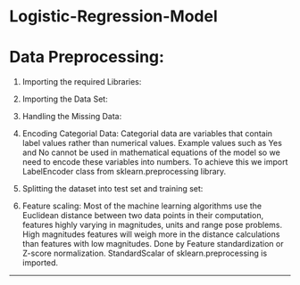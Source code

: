 # Logistic-Regression-Model

# Data Preprocessing:

1. Importing the required Libraries:

2. Importing the Data Set:

3. Handling the Missing Data:

4. Encoding Categorial Data: Categorial data are variables that contain label values rather than numerical values. 
                             Example values such as Yes and No cannot be used in mathematical equations of the model
                             so we need to encode these variables into numbers. 
                             To achieve this we import LabelEncoder class from sklearn.preprocessing library.

5. Splitting the dataset into test set and training set:

6. Feature scaling: Most of the machine learning algorithms use the Euclidean distance between two data points in their computation,
                    features highly varying in magnitudes, units and range pose problems.
                    High magnitudes features will weigh more in the distance calculations than features with low magnitudes.
                    Done by Feature standardization or Z-score normalization. StandardScalar of sklearn.preprocessing is imported.
                    
                    
                    
                    
---------------------------------------------------------------------------






